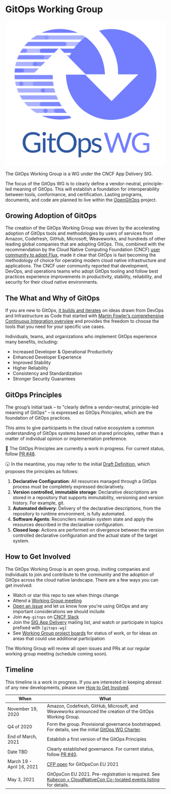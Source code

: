 # GitOps Working Group

![GitOps Working Group logo horizontal color](https://raw.githubusercontent.com/gitops-working-group/gitops-working-group/main/assets/logos/GWG/stacked/color/gitopswg-stacked-color.png)

The GitOps Working Group is a WG under the CNCF App Delivery SIG.

The focus of the GitOps WG is to clearly define a vendor-neutral, principle-led meaning of GitOps. This will establish a foundation for interoperability between tools, conformance, and certification. Lasting programs, documents, and code are planned to live within the [OpenGitOps](https://github.com/open-gitops) project.

## Growing Adoption of GitOps

The creation of the GitOps Working Group was driven by the accelerating adoption of GitOps tools and methodologies by users of services from Amazon, Codefresh, GitHub, Microsoft, Weaveworks, and hundreds of other leading global companies that are adopting GitOps.
This, combined with the recommendation by the Cloud Native Computing Foundation (CNCF) [user community to adopt Flux](https://radar.cncf.io/2020-06-continuous-delivery), made it clear that GitOps is fast becoming the methodology of choice for operating modern cloud native infrastructure and applications.
The CNCF user community reported that development, DevOps, and operations teams who adopt GitOps tooling and follow best practices experience improvements in productivity, stability, reliability, and security for their cloud native environments.

## The What and Why of GitOps

If you are new to GitOps, [it builds and iterates](https://www.weave.works/blog/gitops-operations-by-pull-request) on ideas drawn from DevOps and Infrastructure as Code that started with [Martin Fowler’s comprehensive Continuous Integration overview](https://martinfowler.com/articles/continuousIntegration.html) and provides the freedom to choose the tools that you need for your specific use cases.

Individuals, teams, and organizations who implement GitOps experience many benefits, including:

- Increased Developer & Operational Productivity
- Enhanced Developer Experience
- Improved Stability
- Higher Reliability
- Consistency and Standardization
- Stronger Security Guarantees

## GitOps Principles

The group’s initial task – to "clearly define a vendor-neutral, principle-led meaning of GitOps" – is expressed as GitOps _Principles_, which are the foundation of GitOps practices.

This aims to give participants in the cloud native ecosystem a common understanding of GitOps systems based on shared principles, rather than a matter of individual opinion or implementation preference.

🚧 The GitOps Principles are currently a work in progress. For current status, follow [PR #48](https://github.com/gitops-working-group/gitops-working-group/pull/48).

🕠 In the meantime, you may refer to the initial [Draft Definition](https://docs.google.com/document/d/11EZfvB2FFI837nMmArnyv-wizsIJvc-4_xdgfoUXF4o/view), which proposes the principles as follows:

1. **Declarative Configuration**: All resources managed through a GitOps process must be completely expressed declaratively.
2. **Version controlled, immutable storage**: Declarative descriptions are stored in a repository that supports immutability, versioning and version history. For example, git.
3. **Automated delivery**: Delivery of the declarative descriptions, from the repository to runtime environment, is fully automated.
4. **Software Agents**: Reconcilers maintain system state and apply the resources described in the declarative configuration.
5. **Closed loop**: Actions are performed on divergence between the version controlled declarative configuration and the actual state of the target system.

## How to Get Involved

The GitOps Working Group is an open group, inviting companies and individuals to join and contribute to the community and the adoption of GitOps across the cloud native landscape.
There are a few ways you can get involved:

- Watch or star this repo to see when things change
- Attend a [Working Group meeting](./MEETINGS.md)
- [Open an issue](/../../issues/new) and let us know how you're using GitOps and any important considerations we should include
- Join `#wg-gitops` on [CNCF Slack](https://slack.cncf.io/)
- Join the [SIG App Delivery](https://github.com/cncf/sig-app-delivery) mailing list, and watch or participate in topics prefixed with `[gitops-wg]`
- See [Working Group project boards](https://github.com/orgs/gitops-working-group/projects) for status of work, or for ideas on areas that could use additional participation

The Working Group will review all open issues and PRs at our regular working group meeting (schedule coming soon).

## Timeline

This timeline is a work in progress.
If you are interested in keeping abreast of any new developments, please see [How to Get Involved](#how-to-get-involved).

| When | What |
| -- | -- |
| November 19, 2020 | Amazon, Codefresh, GitHub, Microsoft, and Weaveworks announced the creation of the GitOps Working Group. |
| Q4 of 2020 | Form the group. Provisional governance bootstrapped. For details, see the initial [GitOps WG Charter](https://docs.google.com/document/d/11EZfvB2FFI837nMmArnyv-wizsIJvc-4_xdgfoUXF4o/view). |
| End of March, 2021 | Establish a first version of the GitOps Principles |
| Date TBD | Clearly established governance. For current status, follow [PR #40](https://github.com/gitops-working-group/gitops-working-group/discussions/40). |
| March 19 - April 16, 2021 | [CFP open](https://docs.google.com/forms/d/e/1FAIpQLSeNahDbiEolx6WZmtxx4L65qmq7pZTX86nQAltq2uC12tCQYg/viewform) for GitOpsCon EU 2021 |
| May 3, 2021 | GitOpsCon EU 2021. Pre-registration is required. See [Kubecon + CloudNativeCon Co-located events listing](https://events.linuxfoundation.org/kubecon-cloudnativecon-europe/program/colocated-events/#gitops-con) for details. |
